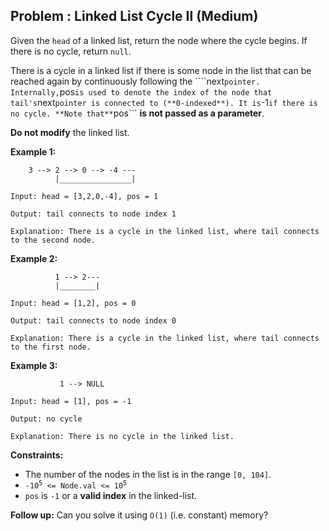 ## Problem : Linked List Cycle II (Medium)

Given the ```head``` of a linked list, return the node where the cycle begins. If there is no cycle, return ```null```.<br>

There is a cycle in a linked list if there is some node in the list that can be reached again by continuously following the ````next``` pointer. Internally, ```pos``` is used to denote the index of the node that tail's ```next``` pointer is connected to (**0-indexed**). It is ```-1``` if there is no cycle. **Note that** ```pos``` **is not passed as a parameter**.<br>

**Do not modify** the linked list.

**Example 1:**

        3 --> 2 --> 0 --> -4 ---     
              |________________|

```                       
Input: head = [3,2,0,-4], pos = 1

Output: tail connects to node index 1

Explanation: There is a cycle in the linked list, where tail connects to the second node.
```

**Example 2:**

              1 --> 2---     
              |________|

```
Input: head = [1,2], pos = 0

Output: tail connects to node index 0

Explanation: There is a cycle in the linked list, where tail connects to the first node.
```

**Example 3:**

               1 --> NULL

```
Input: head = [1], pos = -1

Output: no cycle

Explanation: There is no cycle in the linked list.
```  

**Constraints:**
<ul>
<li>The number of the nodes in the list is in the range <code>[0, 104]</code>.</li>
<li><code>-10<sup>5</sup> <= Node.val <= 10<sup>5</sup></code></li>
<li><code>pos</code> is <code>-1</code> or a <b>valid index</b> in the linked-list.</li>
</ul>
 
**Follow up:** Can you solve it using ```O(1)``` (i.e. constant) memory?